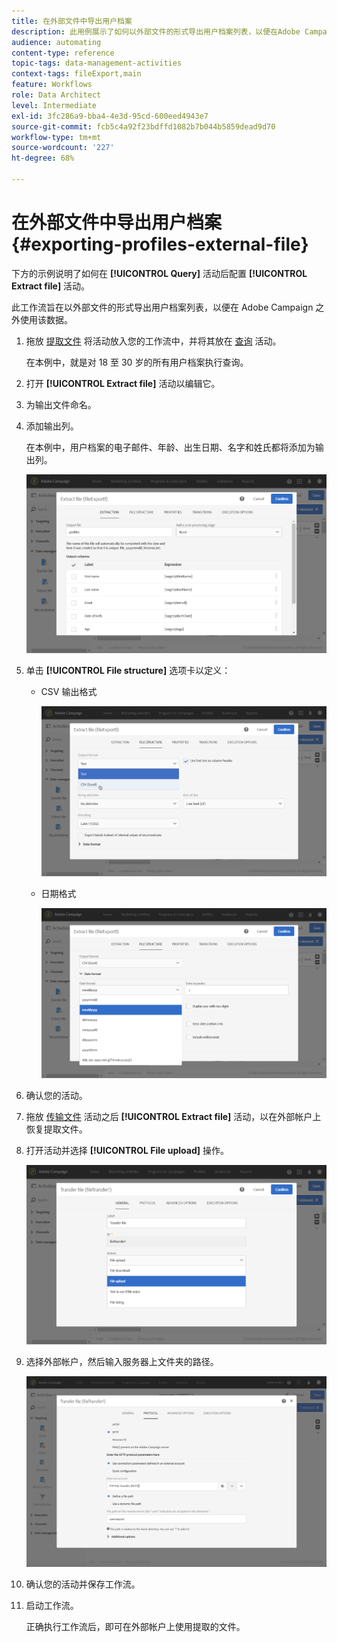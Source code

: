 ```yaml
---
title: 在外部文件中导出用户档案
description: 此用例展示了如何以外部文件的形式导出用户档案列表，以便在Adobe Campaign之外使用数据。
audience: automating
content-type: reference
topic-tags: data-management-activities
context-tags: fileExport,main
feature: Workflows
role: Data Architect
level: Intermediate
exl-id: 3fc286a9-bba4-4e3d-95cd-600eed4943e7
source-git-commit: fcb5c4a92f23bdffd1082b7b044b5859dead9d70
workflow-type: tm+mt
source-wordcount: '227'
ht-degree: 68%

---
```


# 在外部文件中导出用户档案 {#exporting-profiles-external-file}

下方的示例说明了如何在 **[!UICONTROL Query]** 活动后配置 **[!UICONTROL Extract file]** 活动。

此工作流旨在以外部文件的形式导出用户档案列表，以便在 Adobe Campaign 之外使用该数据。

1. 拖放 [提取文件](../../automating/using/extract-file.md) 将活动放入您的工作流中，并将其放在 [查询](../../automating/using/query.md) 活动。

   在本例中，就是对 18 至 30 岁的所有用户档案执行查询。

1. 打开 **[!UICONTROL Extract file]** 活动以编辑它。
1. 为输出文件命名。
1. 添加输出列。

   在本例中，用户档案的电子邮件、年龄、出生日期、名字和姓氏都将添加为输出列。

   ![](assets/wkf_data_export6.png)

1. 单击 **[!UICONTROL File structure]** 选项卡以定义：

   * CSV 输出格式

     ![](assets/wkf_data_export7.png)

   * 日期格式

     ![](assets/wkf_data_export9.png)

1. 确认您的活动。
1. 拖放 [传输文件](../../automating/using/transfer-file.md) 活动之后 **[!UICONTROL Extract file]** 活动，以在外部帐户上恢复提取文件。
1. 打开活动并选择 **[!UICONTROL File upload]** 操作。

   ![](assets/wkf_data_export11.png)

1. 选择外部帐户，然后输入服务器上文件夹的路径。

   ![](assets/wkf_data_export12.png)

1. 确认您的活动并保存工作流。
1. 启动工作流。

   正确执行工作流后，即可在外部帐户上使用提取的文件。
